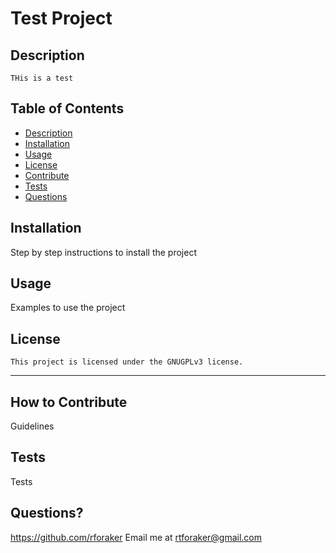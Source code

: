 
  # Test Project

  ## Description
    
    THis is a test
    
  ## Table of Contents
  - [Description](#description)
  - [Installation](#installation)
  - [Usage](#usage)
  - [License](#license)
  - [Contribute](#contribute)
  - [Tests](#tests)
  - [Questions](#questions)
    
  ## Installation
    
  Step by step instructions to install the project
    
  ## Usage
    
  Examples to use the project
    
  ## License
    
    This project is licensed under the GNUGPLv3 license.
    
  ---
    
  ## How to Contribute
    
  Guidelines
    
  ## Tests
  Tests

  ## Questions?
  https://github.com/rforaker
  Email me at rtforaker@gmail.com
  